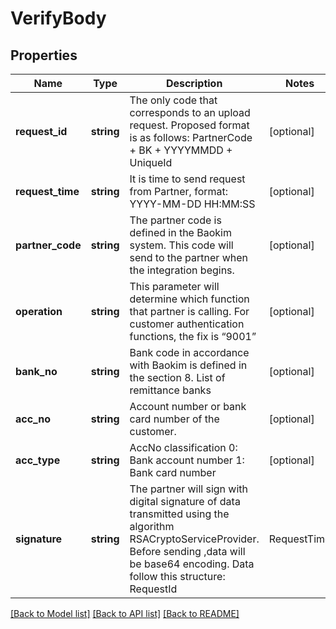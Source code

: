 # VerifyBody

## Properties
Name | Type | Description | Notes
------------ | ------------- | ------------- | -------------
**request_id** | **string** | The only code that corresponds to an upload request. Proposed format is as follows: PartnerCode + BK + YYYYMMDD + UniqueId | [optional] 
**request_time** | **string** | It is time to send request from Partner, format: YYYY-MM-DD HH:MM:SS | [optional] 
**partner_code** | **string** | The partner code is defined in the Baokim system. This code will send to the partner when the integration begins. | [optional] 
**operation** | **string** | This parameter will determine which function that partner is calling. For customer authentication functions, the fix is “9001” | [optional] 
**bank_no** | **string** | Bank code in accordance with Baokim is defined in the section 8. List of remittance banks | [optional] 
**acc_no** | **string** | Account number or bank card number of the customer. | [optional] 
**acc_type** | **string** | AccNo classification 0: Bank account number 1: Bank card number | [optional] 
**signature** | **string** | The partner will sign with digital signature of data transmitted using the algorithm RSACryptoServiceProvider. Before sending ,data will be base64 encoding. Data follow this structure: RequestId|RequestTime| PartnerCode|Operation|BankNo| AccNo|AccType | [optional] 

[[Back to Model list]](../../README.md#documentation-for-models) [[Back to API list]](../../README.md#documentation-for-api-endpoints) [[Back to README]](../../README.md)

